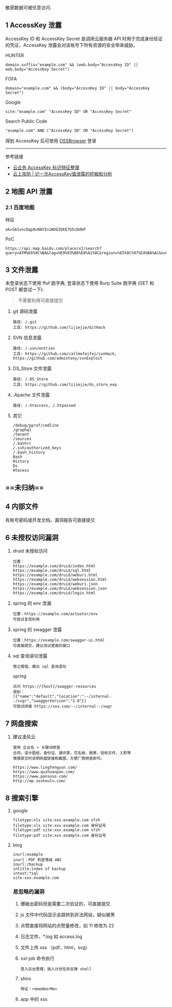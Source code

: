 敏感数据可被任意访问.

## 1 AccessKey 泄露

AccessKey ID 和 AccessKey Secret 是调用云服务器 API 时用于完成身份验证的凭证，AccessKey 泄露会对该账号下所有资源的安全带来威胁。

HUNTER

```
domain.suffix="example.com" && (web.body="AccessKey ID" || web.body="AccessKey Secret")
```

FOFA

```
domain="example.com" && (body="AccessKey ID" || body="AccessKey Secret")
```

Google

```
site:"example.com" "AccessKey ID" OR "AccessKey Secret"
```

Search Public Code

```
"example.com" AND ("AccessKey ID" OR "AccessKey Secret")
```

得到 AccessKey 后可使用 [OSSBrowser](https://help.aliyun.com/zh/oss/developer-reference/ossbrowser-2-0-overview?spm=a2c4g.11186623.help-menu-31815.d_3_4_3_0.29b73cca99hU99) 登录

---

参考链接

- [云业务 AccessKey 标识特征整理](https://wiki.teamssix.com/cloudservice/more/)
- [云上攻防 | 记一次AccessKey值泄露的挖掘和分析](https://rivers.chaitin.cn/blog/cqq5arp0lnec5jjugkqg)

## 2 地图 API 泄露

### 2.1 百度地图

特征

```
ak=SA1vncDqp8vNAVIn1WUGIQkE7G5cDdbP
```

PoC

```
https://api.map.baidu.com/place/v2/search?query=ATM%E6%9C%BA&tag=%E9%93%B6%E8%A1%8C&region=%E5%8C%97%E4%BA%AC&output=json&ak=SA1vncDqp8vNAVIn1WUGIQkE7G5cDdbP
```

## 3 文件泄露

未登录状态下使用 ffuf 跑字典, 登录状态下使用 Burp Suite 跑字典 (GET 和 POST 都尝试一下).

> 不需要利用可直接提交

1. git 源码泄露

   ```
   路径: /.git
   工具: https://github.com/lijiejie/GitHack
   ```

2. SVN 信息泄露

   ```
   路径: /.svn/entries
   工具: https://github.com/callmefeifei/svnHack, https://github.com/admintony/svnExploit
   ```

3. DS_Store 文件泄露

   ```
   路径: /.DS_Store
   工具: https://github.com/lijiejie/ds_store_exp
   ```

4. .Apache 文件泄露

   ```
   路径: /.htaccess, /.htpasswd
   ```

5. 其它

   ```
   /debug/pprof/cmdline
   /graphql
   /tenant
   /sources
   /.bashrc
   /.ssh/authorized_keys
   /.bash_history
   Bash
   History
   Ds
   Htacess
   ```

## ==未归纳==

## 4 内部文件

有账号密码或开发文档，漏洞报告可直接提交

## 6 未授权访问漏洞

1. druid 未授权访问

   ```
   位置：
   https://example.com/druid/index.html
   https://example.com/druid/sql.html
   https://example.com/druid/weburi.html
   https://example.com/druid/websession.html
   https://example.com/druid/weburi.json
   https://example.com/druid/websession.json
   https://example.com/druid/login.html
   ```

2. spring 的 env 泄漏

   ```
   位置：https://example.com/actuator/env
   可尝试复现利用
   ```

3. spring 的 swagger 泄露

   ```
   位置：https://example.com/swagger-ui.html
   可直接提交，建议测试里面的接口
   ```

4. sql 查询语句泄露

   ```
   使之报错，爆出 sql 查询语句
   ```
   
   spring
   
   ```
   访问 https://[host]/swagger-resources
   得到：
   [{"name":"default","location":"--/internal--/svgr","swaggerVersion":"2.0"}]
   可尝试拼接 https://xxx.com/--/internal--/swgr
   ```
   

## 7 网盘搜索

1. 建议凌风云

   ```
   使用 企业名 + 关键词排查
   合同，设计图纸，身份证，通讯录，花名册，报表，投标文件，入职等
   情报提交时说明网盘链接和截图，方便厂商排查即可。
   
   https://www.lingfengyun.com/
   https://www.quzhuanpan.com/
   https://www.pansoso.com/
   http://wp.soshoulu.com/
   ```

## 8 搜索引擎

1. google

   ```
   filetype:xls site:xxx.example.com sfzh
   filetype:xls site:xxx.example.com 身份证号
   filetype:pdf site:xxx.example.com sfzh
   filetype:pdf site:xxx.example.com 身份证号
   ```

2. bing

   ```
   inurl:example
   inurl：PDF 机密等级 ABC
   inurl:/backup
   intitle:index of backup
   intext:*sql
   site:xxx.example.com
   ```

   ### 易忽略的漏洞

   1. 爆破出密码但是需要二次验证的，可直接提交

   2. js 文件中代码显示会跳转到非法网站，疑似被黑 

   3. 点赞直接将网站的点赞量修改，如 11 修改为 22

   4. 日志文件，*.log 如 access.log

   5. 文件上传 xss （pdf，html，svg）

   6. xxl-job 命令执行

      ```
      登入后台管理，插入计划任务反弹 shell
      ```

   7. shiro

      ```
      特征：rememberMe=
      ```

   8. app 中的 xss
